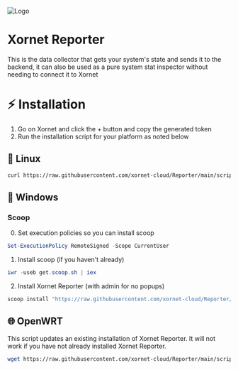 ![Logo](https://cdn.discordapp.com/attachments/755597803102928966/931042317878587412/logo.svg)

# Xornet Reporter

This is the data collector that gets your system's state and sends it to the backend, it can also be used as a pure system stat inspector without needing to connect it to Xornet

# ⚡ Installation

1. Go on Xornet and click the + button and copy the generated token
2. Run the installation script for your platform as noted below

## 🐧 Linux

```bash
curl https://raw.githubusercontent.com/xornet-cloud/Reporter/main/scripts/install.sh | sudo bash
```

## 🏢 Windows

### Scoop

0. Set execution policies so you can install scoop
```powershell
Set-ExecutionPolicy RemoteSigned -Scope CurrentUser
```

1. Install scoop (if you haven't already)

```powershell
iwr -useb get.scoop.sh | iex
```

2. Install Xornet Reporter (with admin for no popups)

```powershell
scoop install "https://raw.githubusercontent.com/xornet-cloud/Reporter/main/scripts/xornet-reporter.json"
```

## 🌐 OpenWRT

This script updates an existing installation of Xornet Reporter. It will not work if you have not already installed Xornet Reporter.
```bash
wget https://raw.githubusercontent.com/xornet-cloud/Reporter/main/scripts/update-mipsel.sh -O /tmp/update-mipsel.sh && chmod +x /tmp/update-mipsel.sh && ./update-mipsel.sh && rm update-mipsel.sh
```